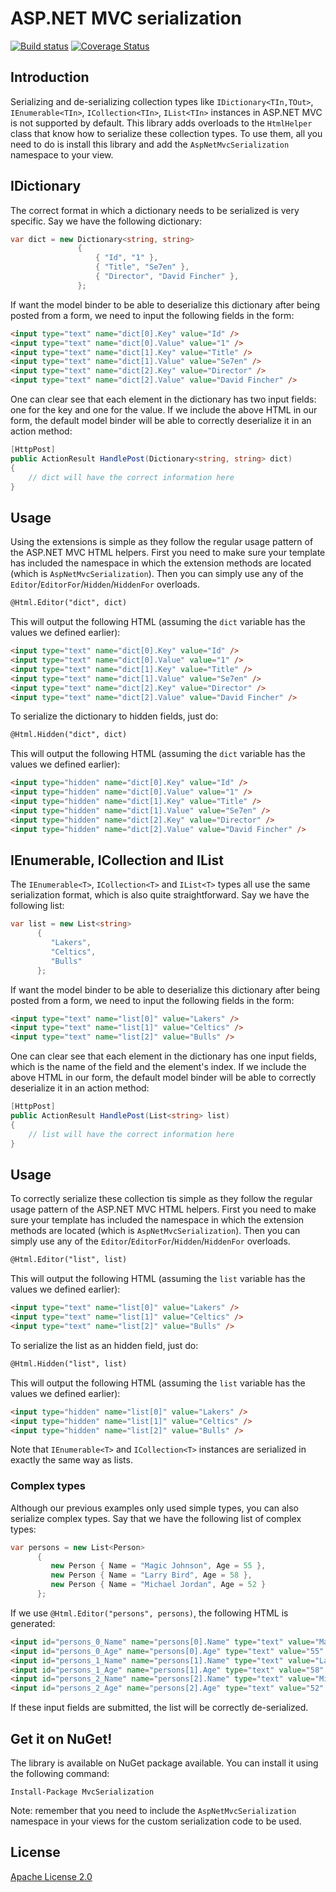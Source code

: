 # ASP.NET MVC serialization

[![Build status](https://ci.appveyor.com/api/projects/status/d1e0slk8udkym49k)](https://ci.appveyor.com/project/ErikSchierboom/aspnetmvcdictionaryserialization)
[![Coverage Status](https://coveralls.io/repos/ErikSchierboom/aspnetmvcserialization/badge.svg?branch=master&service=github)](https://coveralls.io/github/ErikSchierboom/aspnetmvcserialization?branch=master)

## Introduction

Serializing and de-serializing collection types like `IDictionary<TIn,TOut>`, `IEnumerable<TIn>`, `ICollection<TIn>`, `IList<TIn>` instances in ASP.NET MVC is not supported by default. This library adds overloads to the `HtmlHelper` class that know how to serialize these collection types. To use them, all you need to do is install this library and add the `AspNetMvcSerialization` namespace to your view.

## IDictionary
        
The correct format in which a dictionary needs to be serialized is very specific. Say we have the following dictionary:

```c#
var dict = new Dictionary<string, string>
               {
                   { "Id", "1" },
                   { "Title", "Se7en" },
                   { "Director", "David Fincher" },
               };
```

If want the model binder to be able to deserialize this dictionary after being posted from a form, we need to input the following fields in the form:

```html
<input type="text" name="dict[0].Key" value="Id" />
<input type="text" name="dict[0].Value" value="1" />
<input type="text" name="dict[1].Key" value="Title" />
<input type="text" name="dict[1].Value" value="Se7en" />
<input type="text" name="dict[2].Key" value="Director" />
<input type="text" name="dict[2].Value" value="David Fincher" />
```

One can clear see that each element in the dictionary has two input fields: one for the key and one for the value. If we include the above HTML in our form, the default model binder will be able to correctly deserialize it in an action method:

```c#
[HttpPost]
public ActionResult HandlePost(Dictionary<string, string> dict)
{
    // dict will have the correct information here
}
```

## Usage 
Using the extensions is simple as they follow the regular usage pattern of the ASP.NET MVC HTML helpers. First you need to make sure your template has included the namespace in which the extension methods are located (which is `AspNetMvcSerialization`). Then you can simply use any of the `Editor`/`EditorFor`/`Hidden`/`HiddenFor` overloads.

```html
@Html.Editor("dict", dict)
```
    
This will output the following HTML (assuming the `dict` variable has the values we defined earlier):

```html
<input type="text" name="dict[0].Key" value="Id" />
<input type="text" name="dict[0].Value" value="1" />
<input type="text" name="dict[1].Key" value="Title" />
<input type="text" name="dict[1].Value" value="Se7en" />
<input type="text" name="dict[2].Key" value="Director" />
<input type="text" name="dict[2].Value" value="David Fincher" />
```

To serialize the dictionary to hidden fields, just do:

```html
@Html.Hidden("dict", dict)
```

This will output the following HTML (assuming the `dict` variable has the values we defined earlier):

```html
<input type="hidden" name="dict[0].Key" value="Id" />
<input type="hidden" name="dict[0].Value" value="1" />
<input type="hidden" name="dict[1].Key" value="Title" />
<input type="hidden" name="dict[1].Value" value="Se7en" />
<input type="hidden" name="dict[2].Key" value="Director" />
<input type="hidden" name="dict[2].Value" value="David Fincher" />
```
        
## IEnumerable, ICollection and IList
        
The `IEnumerable<T>`, `ICollection<T>` and `IList<T>` types all use the same serialization format, which is also quite straightforward. Say we have the following list:

```c#
var list = new List<string>
      {
         "Lakers", 
         "Celtics",
         "Bulls"
      };
```

If want the model binder to be able to deserialize this dictionary after being posted from a form, we need to input the following fields in the form:

```html
<input type="text" name="list[0]" value="Lakers" />
<input type="text" name="list[1]" value="Celtics" />
<input type="text" name="list[2]" value="Bulls" />
```

One can clear see that each element in the dictionary has one input fields, which is the name of the field and the element's index. If we include the above HTML in our form, the default model binder will be able to correctly deserialize it in an action method:

```c#
[HttpPost]
public ActionResult HandlePost(List<string> list)
{
    // list will have the correct information here
}
```

## Usage 
To correctly serialize these collection tis simple as they follow the regular usage pattern of the ASP.NET MVC HTML helpers. First you need to make sure your template has included the namespace in which the extension methods are located (which is `AspNetMvcSerialization`). Then you can simply use any of the `Editor`/`EditorFor`/`Hidden`/`HiddenFor` overloads.

```html
@Html.Editor("list", list)
```
    
This will output the following HTML (assuming the `list` variable has the values we defined earlier):

```html
<input type="text" name="list[0]" value="Lakers" />
<input type="text" name="list[1]" value="Celtics" />
<input type="text" name="list[2]" value="Bulls" />
```

To serialize the list as an hidden field, just do:

```html
@Html.Hidden("list", list)
```

This will output the following HTML (assuming the `list` variable has the values we defined earlier):

```html
<input type="hidden" name="list[0]" value="Lakers" />
<input type="hidden" name="list[1]" value="Celtics" />
<input type="hidden" name="list[2]" value="Bulls" />
```

Note that `IEnumerable<T>` and `ICollection<T>` instances are serialized in exactly the same way as lists.

### Complex types

Although our previous examples only used simple types, you can also serialize complex types. Say that we have the following list of complex types:

```c#
var persons = new List<Person>
      {
         new Person { Name = "Magic Johnson", Age = 55 },
         new Person { Name = "Larry Bird", Age = 58 },
         new Person { Name = "Michael Jordan", Age = 52 }
      };
```

If we use `@Html.Editor("persons", persons)`, the following HTML is generated:

```html
<input id="persons_0_Name" name="persons[0].Name" type="text" value="Magic Johnson" />
<input id="persons_0_Age" name="persons[0].Age" type="text" value="55" />
<input id="persons_1_Name" name="persons[1].Name" type="text" value="Larry Bird" />
<input id="persons_1_Age" name="persons[1].Age" type="text" value="58" />
<input id="persons_2_Name" name="persons[2].Name" type="text" value="Michael Jordan" />
<input id="persons_2_Age" name="persons[2].Age" type="text" value="52" />
```

If these input fields are submitted, the list will be correctly de-serialized.

## Get it on NuGet!
The library is available on NuGet package available. You can install it using the following command:

    Install-Package MvcSerialization

Note: remember that you need to include the `AspNetMvcSerialization` namespace in your views for the custom serialization code to be used.

## License
[Apache License 2.0](LICENSE.md)
